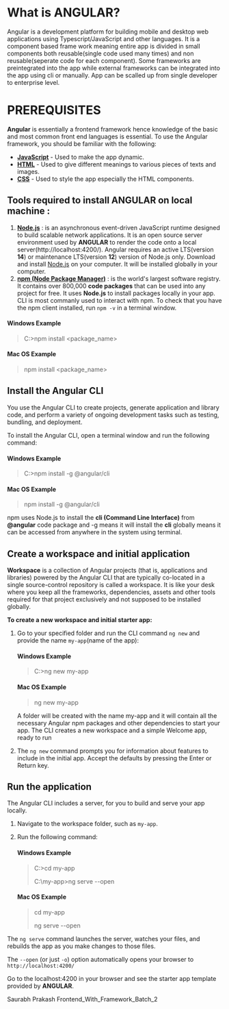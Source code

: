 
# What is ANGULAR?
Angular is a development platform for building mobile and desktop web applications  using Typescript/JavaScript and other languages. 
It is a component based frame work meaning entire app is divided in small components both reusable(single code used many times) and non reusable(seperate code for each component).
Some frameworks are preintegrated into the app while external frameworks can be integrated into the app using cli or manually.
App can be scalled up from single developer to enterprise level.

# PREREQUISITES

**Angular** is essentially a frontend framework hence knowledge of the basic and most common front end languages is essential.
To use the Angular framework, you should be familiar with the following:

-   [**JavaScript**](https://developer.mozilla.org/en-US/docs/Web/JavaScript/A_re-introduction_to_JavaScript) - Used to make the app dynamic.
-   [**HTML**](https://developer.mozilla.org/docs/Learn/HTML/Introduction_to_HTML) - Used to give different meanings to various pieces of texts and images.
-   [**CSS**](https://developer.mozilla.org/docs/Learn/CSS/First_steps) - Used to style the app especially the HTML components.

## **Tools required to install ANGULAR on local machine :**  
1. [ **Node.js**](https://nodejs.org/en/download/) : is an asynchronous event-driven JavaScript runtime designed to build scalable network applications. It is an open source server environment used by **ANGULAR** to render the code onto a local server(http://localhost:4200/).
Angular requires an active LTS(version **14**) or maintenance LTS(version **12**) version of Node.js only.
Download and install [Node.js](https://nodejs.org/en/download/) on your computer. It will be installed globally in your computer.
2. [**npm (Node Package Manager)**]() :  is the world's largest software registry. It contains over 800,000 **code packages** that can be used into any project for free. It uses **Node.js** to install packages locally in your app. CLI is most commanly used to interact with npm. To check that you have the npm client installed, run `npm -v` in a terminal window.
#### Windows Example
>C:\>npm install <package_name>
#### Mac OS Example
>npm install <package_name>
 
## Install the Angular CLI
You use the Angular CLI to create projects, generate application and library code, and perform a variety of ongoing development tasks such as testing, bundling, and deployment.

To install the Angular CLI, open a terminal window and run the following command:
#### Windows Example
>C:\>npm install -g @angular/cli
#### Mac OS Example
>npm install -g @angular/cli


npm uses Node.js to install the **cli (Command Line Interface)** from **@angular** code package and -g means it will install the **cli** globally means it can be accessed from anywhere in the system using terminal.

## Create a workspace and initial application

**Workspace** is a collection of Angular projects (that is, applications and libraries) powered by the Angular CLI that are typically co-located in a single source-control repository is called a workspace. It is like your desk where you keep all the frameworks, dependencies, assets and other tools required for that project exclusively and not supposed to be installed globally.

**To create a new workspace and initial starter app:**

1. Go to your specified folder and run the CLI command  `ng new`  and provide the name  `my-app`(name of the app):
    
    #### Windows Example
	>C:\>ng new my-app
	
	#### Mac OS Example
	>ng new my-app
    
    A folder will be created with the name my-app and it will contain all   the necessary Angular npm packages and other dependencies to start your app. The CLI creates a new workspace and a simple Welcome app, ready to run
    
2.  The  `ng new`  command prompts you for information about features to include in the initial app. Accept the defaults by pressing the Enter or Return key.

## Run the application

The Angular CLI includes a server, for you to build and serve your app locally.

1.  Navigate to the workspace folder, such as  `my-app`.
    
2.  Run the following command:
	 
	#### Windows Example
	>C:\>cd my-app
	>
	>C:\my-app\>ng serve --open
	
	#### Mac OS Example
	>cd my-app 
	>
	>ng serve --open

The  `ng serve`  command launches the server, watches your files, and rebuilds the app as you make changes to those files.

The  `--open`  (or just  `-o`) option automatically opens your browser to  `http://localhost:4200/`

Go to the localhost:4200 in your browser and see the starter app template provided by **ANGULAR**.

Saurabh Prakash Frontend_With_Framework_Batch_2
